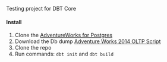 Testing project for DBT Core

#### Install
1. Clone the [AdventureWorks for Postgres](https://github.com/lorint/AdventureWorks-for-Postgres)
2. Download the Db dump [Adventure Works 2014 OLTP Script](https://github.com/Microsoft/sql-server-samples/releases/download/adventureworks/AdventureWorks-oltp-install-script.zip)
3. Clone the repo
4. Run commands: ```dbt init``` and ```dbt build```